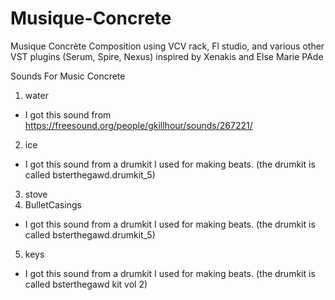 # Musique-Concrete
Musique Concrète Composition using VCV rack, Fl studio, and various other VST plugins (Serum, Spire, Nexus) inspired by Xenakis and Else Marie PAde

Sounds For Music Concrete
1. water
- I got this sound from https://freesound.org/people/gkillhour/sounds/267221/
2. ice 
- I got this sound from a drumkit I used for making beats. (the drumkit is called bsterthegawd.drumkit_5)
3. stove
4. BulletCasings
- I got this sound from a drumkit I used for making beats. (the drumkit is called bsterthegawd.drumkit_5)
5. keys
- I got this sound from a drumkit I used for making beats. (the drumkit is called bsterthegawd kit vol 2)
